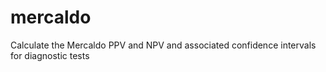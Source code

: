 # mercaldo
Calculate the Mercaldo PPV and NPV and associated confidence intervals for diagnostic tests
